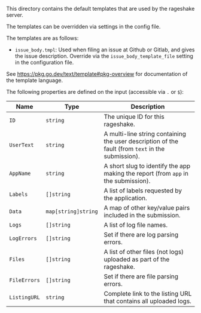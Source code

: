 This directory contains the default templates that are used by the rageshake server.

The templates can be overridden via settings in the config file.

The templates are as follows:

* `issue_body.tmpl`: Used when filing an issue at Github or Gitlab, and gives the issue description. Override via
  the `issue_body_template_file` setting in the configuration file.

See https://pkg.go.dev/text/template#pkg-overview for documentation of the template language.

The following properties are defined on the input (accessible via `.` or `$`):

| Name         | Type                | Description                                                                                       |
|--------------|---------------------|---------------------------------------------------------------------------------------------------|
| `ID`         | `string`            | The unique ID for this rageshake.                                                                 |
| `UserText`   | `string`            | A multi-line string containing the user description of the fault (from `text` in the submission). |
| `AppName`    | `string`            | A short slug to identify the app making the report (from `app` in the submission).                |
| `Labels`     | `[]string`          | A list of labels requested by the application.                                                    |
| `Data`       | `map[string]string` | A map of other key/value pairs included in the submission.                                        |
| `Logs`       | `[]string`          | A list of log file names.                                                                         |
| `LogErrors`  | `[]string`          | Set if there are log parsing errors.                                                              |
| `Files`      | `[]string`          | A list of other files (not logs) uploaded as part of the rageshake.                               |
| `FileErrors` | `[]string`          | Set if there are file parsing errors.                                                             |
| `ListingURL` | `string`            | Complete link to the listing URL that contains all uploaded logs.                                 |
